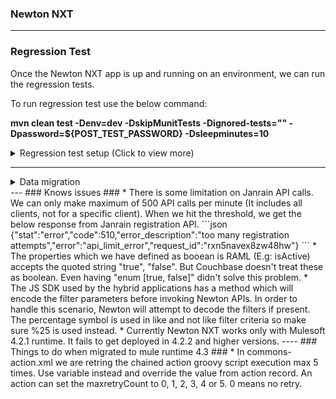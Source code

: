 
### Newton NXT ###
---
### Regression Test ###
Once the Newton NXT app is up and running on an environment, we can run the regression tests.

To run regression test use the below command:

**mvn clean test -Denv=dev -DskipMunitTests -Dignored-tests="" -Dpassword=${POST_TEST_PASSWORD} -Dsleepminutes=10**

<details>
  <summary>Regression test setup (Click to view more)</summary>
  
#### Setup needed for the regression tests ####
We need below OAuth users

| OAuth User | Role | Instances | Description |
| ------ | ------ | ------ | ------ |
| <sub>OAuth Client for NEWTON_AUTO_TEST</sub> | <sub>NEWTON_NXT_API_CLIENT</sub> | <sub>NEWTON_AUTO_TEST_INSTANCE, NEWTON_AUTO_DELETE_TEST_INSTANCE, NEWTON_AUTO_ANON_TEST_INSTANCE, NEWTON_AUTO_API_ROLE_TEST_INSTANCE</sub> | <sub>This user is used to test all the APIs</sub>  |
| <sub>OAuth Client for NEWTON_AUTO_TEST_NO_API_CLIENT</sub> | - | - | <sub>This user is used to test that API access is not allowed when the user doesn't have the role NEWTON_NXT_API_CLIENT</sub> |
| <sub>OAuth Client for NEWTON_AUTO_TEST_NO_INSTANCES</sub> | <sub>NEWTON_NXT_API_CLIENT</sub> | - | <sub>This user is used to test that access on instance is not alowed unless user has the permission for that instance</sub> |

We need the below records in the couchbase database

| Document Id | Content | Description |
| ------ | ------ | ------ |
| <sub>7e5f3277-8efe-46e4-848d-2ab0289e23b4-role</sub> |  <sub>{<br>  "personId": "7e5f3277-8efe-46e4-848d-2ab0289e23b4",<br>  "instances": [<br>    "NEWTON_AUTO_TEST_INSTANCE",<br>    "NEWTON_AUTO_DELETE_TEST_INSTANCE",<br>    "NEWTON_AUTO_API_ROLE_TEST_INSTANCE",<br>    "NEWTON_AUTO_ANON_TEST_INSTANCE"<br>  ],<br>  "roles": [<br>    "ADMIN"<br>  ],<br>  "resourceType": "userRole"<br>}</sub> | <sub>This is the MODERATOR user</sub> |
| <sub>cd2919a2-58a3-4fe6-9d6a-b59310cdae8b-role</sub> | <sub>{<br>  "personId": "cd2919a2-58a3-4fe6-9d6a-b59310cdae8b",<br>  "instances": [<br>    "NEWTON_AUTO_TEST_INSTANCE",<br>    "NEWTON_AUTO_DELETE_TEST_INSTANCE",<br>    "NEWTON_AUTO_API_ROLE_TEST_INSTANCE",<br>    "NEWTON_AUTO_ANON_TEST_INSTANCE"<br>  ],<br>  "roles": [<br>    "SUPERADMIN"<br>  ],<br>  "resourceType": "userRole"<br>}<br></sub> | <sub>This is the SUPERADMIN user</sub> |
| <sub>249c6d75-4082-4125-b639-9d3951312abf-role</sub> | <sub>{<br>  "personId": "249c6d75-4082-4125-b639-9d3951312abf",<br>  "instances": [<br>    "NEWTON_AUTO_API_ROLE_TEST_INSTANCE",<br>  ],<br>  "roles": [<br>    "CUSTOM_ROLE"<br>  ],<br>  "resourceType": "userRole"<br>}</sub> | <sub>This use has CUSTOM_ROLE which is used to test user defined roles for API access</sub> |

We need the below users in Janrain

| Email Id | UUID | Password | Description |
| ------ | ------ | ------ | ------ |
| <sub>newton_auto_test_user@newton.digitalpfizer.com</sub> | <sub>bb9830a2-c98e-4675-a2bd-5a0913b76e5a</sub> | <sub>Check with Newton team</sub> | <sub>This user is used for SELF role</sub> |
| <sub>newton_auto_test_proxy@newton.digitalpfizer.com</sub> | <sub>093b59ec-c424-4d0b-a2ef-21031651f063</sub> | <sub>Check with Newton team</sub> | <sub>This user is used for PROXY role</sub> |
| <sub>newton_auto_test_moderator@newton.digitalpfizer.com</sub> | <sub>7e5f3277-8efe-46e4-848d-2ab0289e23b4</sub> | <sub>Check with Newton team</sub> | <sub>Used for MODERATOR user</sub> |
| <sub>newton_auto_test_superadmin@newton.digitalpfizer.com</sub> | <sub>cd2919a2-58a3-4fe6-9d6a-b59310cdae8b</sub> | <sub>Check with Newton team</sub> | <sub>Used for SUPERADMIN role</sub> |
| <sub>newton_auto_test_custom_role@newton.digitalpfizer.com</sub> | <sub>249c6d75-4082-4125-b639-9d3951312abf</sub> | <sub>Check with Newton team</sub> | <sub>Used for CUSTOM_ROLE role</sub> |
| <sub>newton_auto_test_1@newton.digitalpfizer.com</sub> | <sub>4e1630e1-21b5-4b9e-b446-729e4b6e44c0</sub> | <sub>Check with Newton team</sub> | <sub>This user is used for creating person record</sub> |
| <sub>newton_auto_test_2@newton.digitalpfizer.com</sub> | <sub>38dd7740-f328-4581-8cf0-b79fe51cf85c</sub> | <sub>Check with Newton team</sub> | <sub>This user is used for creating person record</sub> |
| <sub>newton_auto_test_3@newton.digitalpfizer.com</sub> | <sub>225c0ac6-2de1-4924-be48-2d1286b34852</sub> | <sub>Check with Newton team</sub> | <sub>This user is used for creating person record</sub> |
| <sub>newton_auto_test_4@newton.digitalpfizer.com</sub> | <sub>bca1006e-3884-46ba-81b1-db2a057b3219</sub> | <sub>Check with Newton team</sub> | <sub>This user is used for creating person record</sub> |
| <sub>newton_auto_test_5@newton.digitalpfizer.com</sub> | <sub>027571ea-4e34-4561-ae85-943063bdf1e0</sub> | <sub>Check with Newton team</sub> | <sub>This user is used for creating person record</sub> |
| <sub>newton_auto_test_6@newton.digitalpfizer.com</sub> | <sub>cd8d04a3-e760-44d5-8c52-1ca280b03837</sub> | <sub>Check with Newton team</sub> | <sub>This user is used for creating person record</sub> |
| <sub>newton_auto_test_7@newton.digitalpfizer.com</sub> | <sub>ed1b78f2-f250-4f2d-827c-2cea1726ef28</sub> | <sub>Check with Newton team</sub> | <sub>This user is used for creating person record</sub> |
| <sub>newton_auto_test_8@newton.digitalpfizer.com</sub> | <sub>98ce2cf4-644d-44b1-af85-fdbfd5fece0c</sub> | <sub>Check with Newton team</sub> | <sub>This user is used for creating person record</sub> |
| <sub>newton_auto_test_9@newton.digitalpfizer.com</sub> | <sub>392e9d99-21d2-405e-b065-19d98b995d0f</sub> | <sub>Check with Newton team</sub> | <sub>This user is used for creating person record</sub> |
| <sub>newton_auto_test_10@newton.digitalpfizer.com</sub> | <sub>3e25c511-3983-4e27-9392-2897da8ad7fd</sub> | <sub>Check with Newton team</sub> | <sub>This user is used for creating person record</sub> |
| <sub>newton_auto_test_11@newton.digitalpfizer.com</sub> | <sub>2c426ad2-a5a3-42d4-8401-e14984652475</sub> | <sub>Check with Newton team</sub> | <sub>This user is used for creating person record</sub> |
| <sub>newton_auto_test_12@newton.digitalpfizer.com</sub> | <sub>df252158-896c-458c-a646-afcaa946eae4</sub> | <sub>Check with Newton team</sub> | <sub>This user is used for creating person record</sub> |
| <sub>newton_auto_test_13@newton.digitalpfizer.com</sub> | <sub>c472ee13-bb6f-4c0b-b4fa-f5819a0a81b4</sub> | <sub>Check with Newton team</sub> | <sub>This user is used for creating person record</sub> |
| <sub>newton_auto_test_14@newton.digitalpfizer.com</sub> | <sub>8b803771-fee0-4c94-9777-e0b1f2c2f33b</sub> | <sub>Check with Newton team</sub> | <sub>This user is used for creating person record</sub> |
| <sub>newton_auto_test_15@newton.digitalpfizer.com</sub> | <sub>40e1a959-e4dd-401e-822c-374595568bde</sub> | <sub>Check with Newton team</sub> | <sub>This user is used for creating person record</sub> |

</details>

---
<details>
  <summary>Data migration</summary>
	
### Data migration ###
* Records with resourceType="person"
	* Add ```profile: {id: "JANRAIN/PING", profile: "Janrain/Ping uuid"}```
* Records with resourceType="person" or resourceType="event"
	* If encrypted, store ```securedFields:["field1", "field2"]``` in the record record itself
	* I think the code will work even if we don't make this change in the encrypted records.
* Records with resourceType="action" which update Janrain record
	* Use ```payload.profile.profileId``` instead of ```payload.id```
* Records with any resourceType but having ```isActive=false```
	* We need to delete these records
* Write GROOVY script for some defaut actions in 1.0 and update instance
	* update Janrain record during Person creation, deletion and profile linking.
* Records with resourceType="personGroup"
	* Change the field name from ```personIds``` to ```personGroup```
* Records with resourceType="event"
	* Change the field name from ```janrainId``` to ```personId```
* Records with resourceType="instance"
	* Add chained actions for person create and delete to update Janrain record
	* Add Janrain allowed method and endpoint for "entity", "entity.update". LivingWith used "signin"
	* Change "optimisticLockingEnabled" to "optimisticLockEnabled"
* Records with resourceType="assets"
	* Some of these assets are for recall service. So we have convert them to records of type "recall"
	* The "id" of the "recall" record must be equal to "attributes.appId" of the asset record
* Migrate Hardcoded Chained Actions to Groovy Chained Actions
* Migrate the contacts record
	* Split the record into multiple 	
</details>
---
### Knows issues ###
* There is some limitation on Janrain API calls. We can only make maximum of 500 API calls per minute (It includes all clients, not for a specific client). When we hit the threshold, we get the below response from Janrain registration API.
```json
	{"stat":"error","code":510,"error_description":"too many registration attempts","error":"api_limit_error","request_id":"rxn5navex8zw48hw"}
```
* The properties which we have defined as booean is RAML (E.g: isActive) accepts the quoted string "true", "false". But Couchbase doesn't treat these as boolean. Even having "enum [true, false]" didn't solve this problem.
* The JS SDK used by the hybrid applications has a method which will encode the filter parameters before invoking Newton APIs. In order to handle this scenario, Newton will attempt to decode the filters if present. The percentage symbol is used in like and not like filter criteria so make sure %25 is used instead. 
* Currently Newton NXT works only with Mulesoft 4.2.1 runtime. It fails to get deployed in 4.2.2 and higher versions.
----
### Things to do when migrated to mule runtime 4.3 ###
* In commons-action.xml we are retring the chained action groovy script execution max 5 times. Use variable instead and override the value from action record. An action can set the maxretryCount to 0, 1, 2, 3, 4 or 5. 0 means no retry.



 
